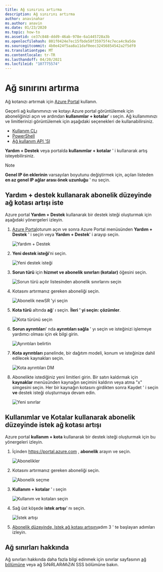 ```yaml
---
title: Ağ sınırını artırma
description: Ağ sınırını artırma
author: anavinahar
ms.author: anavin
ms.date: 01/23/2020
ms.topic: how-to
ms.assetid: ce37c848-ddd9-46ab-978e-6a1445728a3b
ms.openlocfilehash: 801f0424e7ec15fbde58f35975f4c7eca4c9a5de
ms.sourcegitcommit: 4b0e424f5aa8a11daf0eec32456854542a2f5df0
ms.translationtype: MT
ms.contentlocale: tr-TR
ms.lasthandoff: 04/20/2021
ms.locfileid: "107775574"
---
```

# <a name="networking-limit-increase"></a>Ağ sınırını artırma

Ağ kotanızı artırmak için [Azure Portal](https://portal.azure.com) kullanın.

Geçerli ağ kullanımınızı ve kotayı Azure portal görüntülemek için aboneliğinizi açın ve ardından **kullanımlar + kotalar**' ı seçin. Ağ kullanımınızı ve limitlerinizi görüntülemek için aşağıdaki seçenekleri de kullanabilirsiniz.

* [Kullanım CLı](/cli/azure/network#az_network_list_usages)
* [PowerShell](/powershell/module/azurerm.network/get-azurermnetworkusage)
* [Ağ kullanım API 'SI](/rest/api/virtualnetwork/virtualnetworks/listusage)

**Yardım + Destek** veya portalda **kullanımlar + kotalar** ' i kullanarak artış isteyebilirsiniz.

> [!Note]
> **Genel IP ön eklerinin** varsayılan boyutunu değiştirmek için, açılan listeden **en az genel IP ağlar arası önek uzunluğu** ' nu seçin.

## <a name="request-networking-quota-increase-at-subscription-level-using-help--support"></a>Yardım + destek kullanarak abonelik düzeyinde ağ kotası artışı iste

Azure portal **Yardım + Destek** kullanarak bir destek isteği oluşturmak için aşağıdaki yönergeleri izleyin.

1. [Azure Portal](https://portal.azure.com)oturum açın ve sonra Azure Portal menüsünden **Yardım + Destek** ' i seçin veya **Yardım + Destek**' i arayıp seçin.

    ![Yardım + Destek](./media/networking-quota-request/help-plus-support.png)

1. **Yeni destek isteği**’ni seçin.

    ![Yeni destek isteği](./media/networking-quota-request/new-support-request.png)

1. **Sorun türü** için **hizmet ve abonelik sınırları (kotalar)** öğesini seçin.

    ![Sorun türü açılır listesinden abonelik sınırlarını seçin](./media/networking-quota-request/select-quota-issue-type.png)

1. Kotasını artırmanız gereken aboneliği seçin.

    ![Abonelik newSR 'yi seçin](./media/networking-quota-request/select-subscription-support-request.png)

1. **Kota türü** altında **ağ**' ı seçin. **İleri ' yi seçin: çözümler**.

    ![Kota türünü seçin](./media/networking-quota-request/select-quota-type-network.png)

1. **Sorun ayrıntıları**' nda **ayrıntıları sağla** ' yı seçin ve isteğinizi işlemeye yardımcı olması için ek bilgi girin.

    ![Ayrıntıları belirtin](./media/networking-quota-request/provide-details-link.png)

1. **Kota ayrıntıları** panelinde, bir dağıtım modeli, konum ve isteğinize dahil edilecek kaynakları seçin.

    ![Kota ayrıntıları DM](./media/networking-quota-request/quota-details-network.png)

1. Abonelikte istediğiniz yeni limitleri girin. Bir satırı kaldırmak için **kaynaklar** menüsünden kaynağın seçimini kaldırın veya atma "x" simgesini seçin. Her bir kaynağın kotasını girdikten sonra Kaydet ' i seçin **ve** destek isteği oluşturmaya devam edin.

    ![Yeni sınırlar](./media/networking-quota-request/network-new-limits.png)

## <a name="request-networking-quota-increase-at-subscription-level-using-usages--quotas"></a>Kullanımlar ve Kotalar kullanarak abonelik düzeyinde istek ağ kotası artışı

Azure portal **kullanım + kota** kullanarak bir destek isteği oluşturmak için bu yönergeleri izleyin.

1. İçinden https://portal.azure.com , **abonelik** arayın ve seçin.

    ![Abonelikler](./media/networking-quota-request/search-for-suscriptions.png)

1. Kotasını artırmanız gereken aboneliği seçin.

    ![Abonelik seçme](./media/networking-quota-request/select-subscription-change-quota.png)

1. **Kullanım + kotalar** ' ı seçin

    ![Kullanım ve kotaları seçin](./media/networking-quota-request/select-usage-plus-quotas.png)

1. Sağ üst köşede **istek artışı**' nı seçin.

    ![İstek artışı](./media/networking-quota-request/request-increase-from-subscription.png)

1. [Abonelik düzeyinde, Istek ağ kotası artışını](#request-networking-quota-increase-at-subscription-level-using-help--support)adım 3 ' te başlayan adımları izleyin.

## <a name="about-networking-limits"></a>Ağ sınırları hakkında

Ağ sınırları hakkında daha fazla bilgi edinmek için sınırlar sayfasının [ağ bölümüne](../../azure-resource-manager/management/azure-subscription-service-limits.md#networking-limits) veya ağ SıNıRLARıMıZıN SSS bölümüne bakın.
